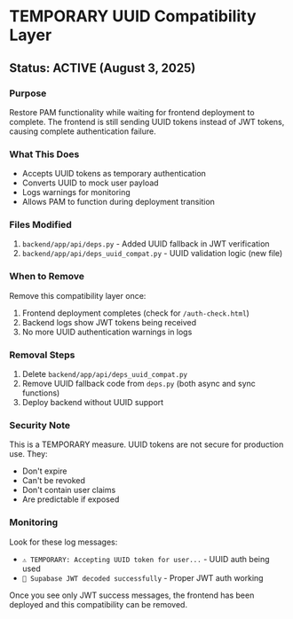 # TEMPORARY UUID Compatibility Layer

## Status: ACTIVE (August 3, 2025)

### Purpose
Restore PAM functionality while waiting for frontend deployment to complete. The frontend is still sending UUID tokens instead of JWT tokens, causing complete authentication failure.

### What This Does
- Accepts UUID tokens as temporary authentication
- Converts UUID to mock user payload
- Logs warnings for monitoring
- Allows PAM to function during deployment transition

### Files Modified
1. `backend/app/api/deps.py` - Added UUID fallback in JWT verification
2. `backend/app/api/deps_uuid_compat.py` - UUID validation logic (new file)

### When to Remove
Remove this compatibility layer once:
1. Frontend deployment completes (check for `/auth-check.html`)
2. Backend logs show JWT tokens being received
3. No more UUID authentication warnings in logs

### Removal Steps
1. Delete `backend/app/api/deps_uuid_compat.py`
2. Remove UUID fallback code from `deps.py` (both async and sync functions)
3. Deploy backend without UUID support

### Security Note
This is a TEMPORARY measure. UUID tokens are not secure for production use. They:
- Don't expire
- Can't be revoked
- Don't contain user claims
- Are predictable if exposed

### Monitoring
Look for these log messages:
- `⚠️ TEMPORARY: Accepting UUID token for user...` - UUID auth being used
- `🔐 Supabase JWT decoded successfully` - Proper JWT auth working

Once you see only JWT success messages, the frontend has been deployed and this compatibility can be removed.